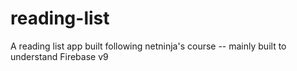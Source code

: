 # reading-list

A reading list app built following netninja's course -- mainly built to understand Firebase v9
